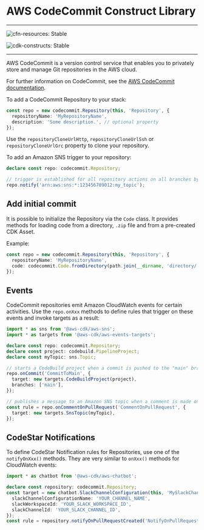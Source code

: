 # AWS CodeCommit Construct Library
<!--BEGIN STABILITY BANNER-->

---

![cfn-resources: Stable](https://img.shields.io/badge/cfn--resources-stable-success.svg?style=for-the-badge)

![cdk-constructs: Stable](https://img.shields.io/badge/cdk--constructs-stable-success.svg?style=for-the-badge)

---

<!--END STABILITY BANNER-->

AWS CodeCommit is a version control service that enables you to privately store and manage Git repositories in the AWS cloud.

For further information on CodeCommit,
see the [AWS CodeCommit documentation](https://docs.aws.amazon.com/codecommit).

To add a CodeCommit Repository to your stack:

```ts
const repo = new codecommit.Repository(this, 'Repository', {
  repositoryName: 'MyRepositoryName',
  description: 'Some description.', // optional property
});
```

Use the `repositoryCloneUrlHttp`, `repositoryCloneUrlSsh` or `repositoryCloneUrlGrc`
property to clone your repository.

To add an Amazon SNS trigger to your repository:

```ts
declare const repo: codecommit.Repository;

// trigger is established for all repository actions on all branches by default.
repo.notify('arn:aws:sns:*:123456789012:my_topic');
```

## Add initial commit

It is possible to initialize the Repository via the `Code` class.
It provides methods for loading code from a directory, `.zip` file and from a pre-created CDK Asset.

Example:

```ts
const repo = new codecommit.Repository(this, 'Repository', {
  repositoryName: 'MyRepositoryName',
  code: codecommit.Code.fromDirectory(path.join(__dirname, 'directory/'), 'develop'), // optional property, branch parameter can be omitted
});
```

## Events

CodeCommit repositories emit Amazon CloudWatch events for certain activities.
Use the `repo.onXxx` methods to define rules that trigger on these events
and invoke targets as a result:

```ts
import * as sns from '@aws-cdk/aws-sns';
import * as targets from '@aws-cdk/aws-events-targets';

declare const repo: codecommit.Repository;
declare const project: codebuild.PipelineProject;
declare const myTopic: sns.Topic;

// starts a CodeBuild project when a commit is pushed to the "main" branch of the repo
repo.onCommit('CommitToMain', {
  target: new targets.CodeBuildProject(project),
  branches: ['main'],
});

// publishes a message to an Amazon SNS topic when a comment is made on a pull request
const rule = repo.onCommentOnPullRequest('CommentOnPullRequest', {
  target: new targets.SnsTopic(myTopic),
});
```

## CodeStar Notifications

To define CodeStar Notification rules for Repositories, use one of the `notifyOnXxx()` methods.
They are very similar to `onXxx()` methods for CloudWatch events:

```ts
import * as chatbot from '@aws-cdk/aws-chatbot';

declare const repository: codecommit.Repository;
const target = new chatbot.SlackChannelConfiguration(this, 'MySlackChannel', {
  slackChannelConfigurationName: 'YOUR_CHANNEL_NAME',
  slackWorkspaceId: 'YOUR_SLACK_WORKSPACE_ID',
  slackChannelId: 'YOUR_SLACK_CHANNEL_ID',
});
const rule = repository.notifyOnPullRequestCreated('NotifyOnPullRequestCreated', target);
```
